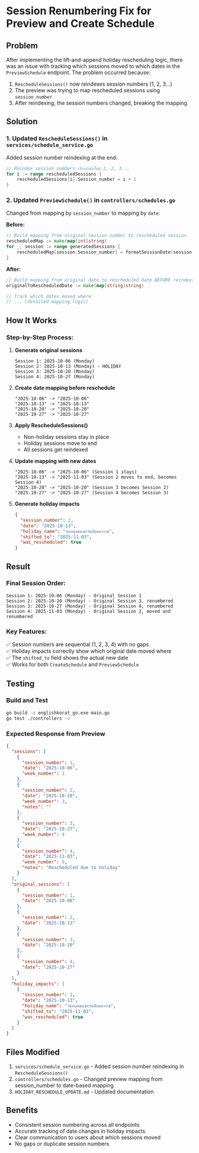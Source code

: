 # Session Renumbering Fix for Preview and Create Schedule

## Problem
After implementing the lift-and-append holiday rescheduling logic, there was an issue with tracking which sessions moved to which dates in the `PreviewSchedule` endpoint. The problem occurred because:

1. `RescheduleSessions()` now reindexes session numbers (1, 2, 3...)
2. The preview was trying to map rescheduled sessions using `session_number`
3. After reindexing, the session numbers changed, breaking the mapping

## Solution

### 1. Updated `RescheduleSessions()` in `services/schedule_service.go`
Added session number reindexing at the end:
```go
// Reindex session numbers เรียงลำดับใหม่ 1, 2, 3...
for i := range rescheduledSessions {
    rescheduledSessions[i].Session_number = i + 1
}
```

### 2. Updated `PreviewSchedule()` in `controllers/schedules.go`
Changed from mapping by `session_number` to mapping by `date`:

**Before:**
```go
// Build mapping from original session number to rescheduled session
rescheduledMap := make(map[int]string)
for _, session := range generatedSessions {
    rescheduledMap[session.Session_number] = formatSessionDate(session.Session_date)
}
```

**After:**
```go
// Build mapping from original date to rescheduled date BEFORE reindexing
originalToRescheduledDate := make(map[string]string)

// Track which dates moved where
// ... (detailed mapping logic)
```

## How It Works

### Step-by-Step Process:

1. **Generate original sessions**
   ```
   Session 1: 2025-10-06 (Monday)
   Session 2: 2025-10-13 (Monday) - HOLIDAY
   Session 3: 2025-10-20 (Monday)
   Session 4: 2025-10-27 (Monday)
   ```

2. **Create date mapping before reschedule**
   ```
   "2025-10-06" -> "2025-10-06"
   "2025-10-13" -> "2025-10-13"
   "2025-10-20" -> "2025-10-20"
   "2025-10-27" -> "2025-10-27"
   ```

3. **Apply RescheduleSessions()**
   - Non-holiday sessions stay in place
   - Holiday sessions move to end
   - All sessions get reindexed

4. **Update mapping with new dates**
   ```
   "2025-10-06" -> "2025-10-06" (Session 1 stays)
   "2025-10-13" -> "2025-11-03" (Session 2 moves to end, becomes Session 4)
   "2025-10-20" -> "2025-10-20" (Session 3 becomes Session 2)
   "2025-10-27" -> "2025-10-27" (Session 4 becomes Session 3)
   ```

5. **Generate holiday impacts**
   ```json
   {
     "session_number": 2,
     "date": "2025-10-13",
     "holiday_name": "วันหยุดชดเชยวันปิยมหาราช",
     "shifted_to": "2025-11-03",
     "was_rescheduled": true
   }
   ```

## Result

### Final Session Order:
```
Session 1: 2025-10-06 (Monday) - Original Session 1
Session 2: 2025-10-20 (Monday) - Original Session 3, renumbered
Session 3: 2025-10-27 (Monday) - Original Session 4, renumbered
Session 4: 2025-11-03 (Monday) - Original Session 2, moved and renumbered
```

### Key Features:
✅ Session numbers are sequential (1, 2, 3, 4) with no gaps  
✅ Holiday impacts correctly show which original date moved where  
✅ The `shifted_to` field shows the actual new date  
✅ Works for both `CreateSchedule` and `PreviewSchedule`  

## Testing

### Build and Test
```bash
go build -o englishkorat_go.exe main.go
go test ./controllers -v
```

### Expected Response from Preview
```json
{
  "sessions": [
    {
      "session_number": 1,
      "date": "2025-10-06",
      "week_number": 1
    },
    {
      "session_number": 2,
      "date": "2025-10-20",
      "week_number": 3,
      "notes": ""
    },
    {
      "session_number": 3,
      "date": "2025-10-27",
      "week_number": 4
    },
    {
      "session_number": 4,
      "date": "2025-11-03",
      "week_number": 5,
      "notes": "Rescheduled due to holiday"
    }
  ],
  "original_sessions": [
    {
      "session_number": 1,
      "date": "2025-10-06"
    },
    {
      "session_number": 2,
      "date": "2025-10-13"
    },
    {
      "session_number": 3,
      "date": "2025-10-20"
    },
    {
      "session_number": 4,
      "date": "2025-10-27"
    }
  ],
  "holiday_impacts": [
    {
      "session_number": 2,
      "date": "2025-10-13",
      "holiday_name": "วันหยุดชดเชยวันปิยมหาราช",
      "shifted_to": "2025-11-03",
      "was_rescheduled": true
    }
  ]
}
```

## Files Modified
1. `services/schedule_service.go` - Added session number reindexing in `RescheduleSessions()`
2. `controllers/schedules.go` - Changed preview mapping from session_number to date-based mapping
3. `HOLIDAY_RESCHEDULE_UPDATE.md` - Updated documentation

## Benefits
- Consistent session numbering across all endpoints
- Accurate tracking of date changes in holiday impacts
- Clear communication to users about which sessions moved
- No gaps or duplicate session numbers
